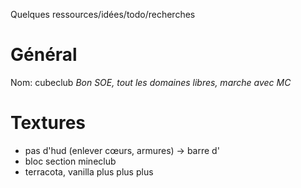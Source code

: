 Quelques ressources/idées/todo/recherches

# Général
Nom: cubeclub
*Bon SOE, tout les domaines libres, marche avec MC*

# Textures 
- pas d'hud (enlever cœurs, armures)
  -> barre d'
- bloc section mineclub
- terracota, vanilla plus plus plus

